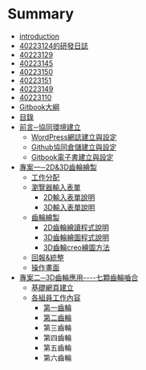 # Summary

* [introduction](README.md)
* [40223124的研發日誌](40223124.md)
* [40223129](40223129.md)
* [40223145](40223145.md)
* [40223150](40223150.md)
* [40223151](40223151.md)
* [40223149](40223149.md)
* [40223110](40223110.md)
* [Gitbook大綱](basic_strucure.md)
* [目錄](content.md)
* [前言─協同環境建立](foreword.md)
   * [WordPress網誌建立與設定](foreword_WP.md)
   * [Github協同倉儲建立與設定](foreword_GitHub.md)
   * [Gitbook電子書建立與設定](foreword_Gitbook.md)
* [專案一─2D&3D齒輪繪製](PJ1.md)
   * [工作分配](PJ1_coop.md)
   * [瀏覽器輸入表單](PJ1_browser.md)
       * [2D輸入表單說明](PJ1_browser2D.md)
       * [3D輸入表單說明](PJ1_browser3D.md)
   * [齒輪繪製](PJ1_gear.md)
       * [2D齒輪繪讀程式說明](PJ1_gear2D.md)
       * [3D齒輪繪圖程式說明](PJ1_gear3D_script.md)
       * [3D齒輪creo繪圖方法](PJ1_gear3D_creo.md)
   * [回報&統整](PJ1_reciprocation.md)
   * [操作畫面](PJ1_example.md)
* [專案二─3D齒輪應用----七顆齒輪嚙合](PJ2.md)
   * [基礎網頁建立](PJ2_envir.md)
   * [各組員工作內容](PJ2_work.md)
       * [第一齒輪](PJ2_work1.md)
       * [第二齒輪](PJ2_work2.md)
       * 第三齒輪
       * 第四齒輪
       * 第五齒輪
       * 第六齒輪

